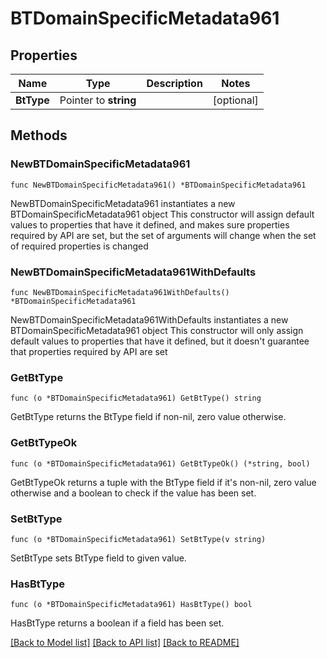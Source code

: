 # BTDomainSpecificMetadata961

## Properties

Name | Type | Description | Notes
------------ | ------------- | ------------- | -------------
**BtType** | Pointer to **string** |  | [optional] 

## Methods

### NewBTDomainSpecificMetadata961

`func NewBTDomainSpecificMetadata961() *BTDomainSpecificMetadata961`

NewBTDomainSpecificMetadata961 instantiates a new BTDomainSpecificMetadata961 object
This constructor will assign default values to properties that have it defined,
and makes sure properties required by API are set, but the set of arguments
will change when the set of required properties is changed

### NewBTDomainSpecificMetadata961WithDefaults

`func NewBTDomainSpecificMetadata961WithDefaults() *BTDomainSpecificMetadata961`

NewBTDomainSpecificMetadata961WithDefaults instantiates a new BTDomainSpecificMetadata961 object
This constructor will only assign default values to properties that have it defined,
but it doesn't guarantee that properties required by API are set

### GetBtType

`func (o *BTDomainSpecificMetadata961) GetBtType() string`

GetBtType returns the BtType field if non-nil, zero value otherwise.

### GetBtTypeOk

`func (o *BTDomainSpecificMetadata961) GetBtTypeOk() (*string, bool)`

GetBtTypeOk returns a tuple with the BtType field if it's non-nil, zero value otherwise
and a boolean to check if the value has been set.

### SetBtType

`func (o *BTDomainSpecificMetadata961) SetBtType(v string)`

SetBtType sets BtType field to given value.

### HasBtType

`func (o *BTDomainSpecificMetadata961) HasBtType() bool`

HasBtType returns a boolean if a field has been set.


[[Back to Model list]](../README.md#documentation-for-models) [[Back to API list]](../README.md#documentation-for-api-endpoints) [[Back to README]](../README.md)


